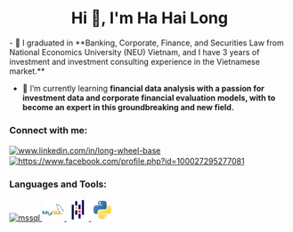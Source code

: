 <h1 align="center">Hi 👋, I'm Ha Hai Long</h1>
- 🔭 I graduated in **Banking, Corporate, Finance, and Securities Law from National Economics University (NEU) Vietnam, and I have 3 years of investment and investment consulting experience in the Vietnamese market.**

- 🌱 I’m currently learning **financial data analysis with a passion for investment data and corporate financial evaluation models, with to become an expert in this groundbreaking and new field.**

<h3 align="left">Connect with me:</h3>
<p align="left">
<a href="https://linkedin.com/in/www.linkedin.com/in/long-wheel-base" target="blank"><img align="center" src="https://raw.githubusercontent.com/rahuldkjain/github-profile-readme-generator/master/src/images/icons/Social/linked-in-alt.svg" alt="www.linkedin.com/in/long-wheel-base" height="30" width="40" /></a>
<a href="https://fb.com/https://www.facebook.com/profile.php?id=100027295277081" target="blank"><img align="center" src="https://raw.githubusercontent.com/rahuldkjain/github-profile-readme-generator/master/src/images/icons/Social/facebook.svg" alt="https://www.facebook.com/profile.php?id=100027295277081" height="30" width="40" /></a>
</p>

<h3 align="left">Languages and Tools:</h3>
<p align="left"> <a href="https://www.microsoft.com/en-us/sql-server" target="_blank" rel="noreferrer"> <img src="https://www.svgrepo.com/show/303229/microsoft-sql-server-logo.svg" alt="mssql" width="40" height="40"/> </a> <a href="https://www.mysql.com/" target="_blank" rel="noreferrer"> <img src="https://raw.githubusercontent.com/devicons/devicon/master/icons/mysql/mysql-original-wordmark.svg" alt="mysql" width="40" height="40"/> </a> <a href="https://pandas.pydata.org/" target="_blank" rel="noreferrer"> <img src="https://raw.githubusercontent.com/devicons/devicon/2ae2a900d2f041da66e950e4d48052658d850630/icons/pandas/pandas-original.svg" alt="pandas" width="40" height="40"/> </a> <a href="https://www.python.org" target="_blank" rel="noreferrer"> <img src="https://raw.githubusercontent.com/devicons/devicon/master/icons/python/python-original.svg" alt="python" width="40" height="40"/> </a> </p>
